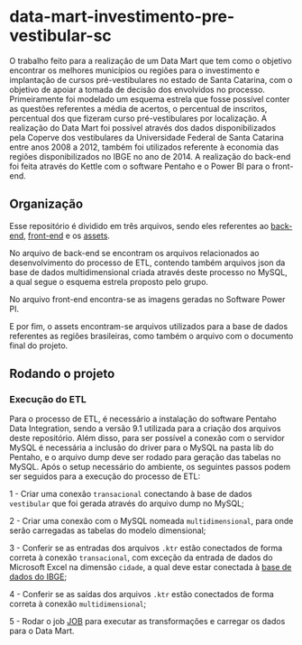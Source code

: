 # data-mart-investimento-pre-vestibular-sc

O trabalho feito para a realização de um Data Mart que tem como o objetivo encontrar os melhores municípios ou regiões para o investimento e implantação de cursos pré-vestibulares no estado de Santa Catarina, com o objetivo de apoiar a tomada de decisão dos envolvidos no processo. Primeiramente foi modelado um esquema estrela que fosse possível conter as questões referentes a média de acertos, o percentual de inscritos, percentual dos que fizeram curso pré-vestibulares por localização. A realização do Data Mart foi possível através dos dados disponibilizados pela Coperve dos vestibulares da Universidade Federal de Santa Catarina entre anos 2008 a 2012, também foi utilizados referente à economia das regiões disponibilizados no IBGE no ano de 2014. A realização do back-end foi feita através do Kettle com o software Pentaho e o Power BI para o front-end.

## Organização

Esse repositório é dividido em três arquivos, sendo eles referentes ao [back-end](https://github.com/marinastavares/data-mart-investimento-pre-vestibular-sc/tree/main/back-end), [front-end](https://github.com/marinastavares/data-mart-investimento-pre-vestibular-sc/tree/main/front-end) e os [assets](https://github.com/marinastavares/data-mart-investimento-pre-vestibular-sc/tree/main/assets).

No arquivo de back-end se encontram os arquivos relacionados ao desenvolvimento do processo de ETL, contendo também arquivos json da base de dados multidimensional criada através deste processo no MySQL, a qual segue o esquema estrela proposto pelo grupo.

No arquivo front-end encontra-se as imagens geradas no Software Power PI.

E por fim, o assets encontram-se arquivos utilizados para a base de dados referentes as regiões brasileiras, como também o arquivo com o documento final do projeto.

## Rodando o projeto

### Execução do ETL

Para o processo de ETL, é necessário a instalação do software Pentaho Data Integration, sendo a versão 9.1 utilizada para a criação dos arquivos deste repositório. Além disso, para ser possível a conexão com o servidor MySQL é necessária a inclusão do driver para o MySQL na pasta lib do Pentaho, e o arquivo dump deve ser rodado para geração das tabelas no MySQL. Após o setup necessário do ambiente, os seguintes passos podem ser seguidos para a execução do processo de ETL:

1 - Criar uma conexão `transacional` conectando à base de dados `vestibular` que foi gerada através do arquivo dump no MySQL;

2 - Criar uma conexão com o MySQL nomeada `multidimensional`, para onde serão carregadas as tabelas do modelo dimensional;

3 - Conferir se as entradas dos arquivos `.ktr` estão conectados de forma correta à conexão `transacional`, com exceção da entrada de dados do Microsoft Excel na dimensão `cidade`, a qual deve estar conectada à [base de dados do IBGE](https://github.com/marinastavares/data-mart-investimento-pre-vestibular-sc/blob/main/assets/base_de_dados_2014.xls);

4 - Conferir se as saídas dos arquivos `.ktr` estão conectados de forma correta à conexão `multidimensional`;

5 - Rodar o job [JOB](https://github.com/marinastavares/data-mart-investimento-pre-vestibular-sc/blob/main/back-end/job.kjb) para executar as transformações e carregar os dados para o Data Mart.

